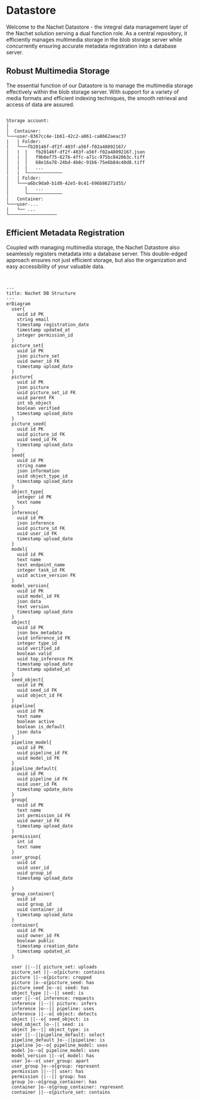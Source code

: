 # Datastore

Welcome to the Nachet Datastore - the integral data management layer of the
Nachet solution serving a dual function role. As a central repository, it
efficiently manages multimedia storage in the blob storage server while
concurrently ensuring accurate metadata registration into a database server. 

## Robust Multimedia Storage 

The essential function of our Datastore is to manage the multimedia storage
effectively within the blob storage server. With support for a variety of media
formats and efficient indexing techniques, the smooth retrieval and access of
data are assured. 

```Structure

Storage account:
│     
│  Container:
└───user-8367cc4e-1b61-42c2-a061-ca8662aeac37
|   | Folder:
│   └───fb20146f-df2f-403f-a56f-f02a48092167/
|   |  |   fb20146f-df2f-403f-a56f-f02a48092167.json
│   |  │   f9b0ef75-6276-4ffc-a71c-975bc842063c.tiff
│   |  │   68e16a78-24bd-4b8c-91b6-75e6b84c40d8.tiff
│   |  |   ...
│   |  └─────────────
|   | Folder:
│   └───a6bc9da0-b1d0-42e5-8c41-696b86271d55/
│      |   ...
│      └─────────────
|   Container:
└───user-...
|   └── ...
└──────────────────

```

## Efficient Metadata Registration

Coupled with managing multimedia storage, the Nachet Datastore also seamlessly registers metadata into a database server. This double-edged approach ensures not just efficient storage, but also the organization and easy accessibility of your valuable data. 



##

``` mermaid

---
title: Nachet DB Structure
---
erDiagram
  user{
    uuid id PK
    string email
    timestamp registration_date
    timestamp updated_at
    integer permission_id
  }
  picture_set{
    uuid id PK
    json picture_set
    uuid owner_id FK
    timestamp upload_date
  }
  picture{
    uuid id PK
    json picture
    uuid picture_set_id FK
    uuid parent FK
    int nb_object
    boolean verified
    timestamp upload_date 
  }
  picture_seed{
    uuid id PK
    uuid picture_id FK
    uuid seed_id FK
    timestamp upload_date
  }
  seed{
    uuid id PK
    string name
    json information
    uuid object_type_id
    timestamp upload_date
  }
  object_type{
    integer id PK
    text name 
  }
  inference{
    uuid id PK
    json inference 
    uuid picture_id FK
    uuid user_id FK
    timestamp upload_date
  }
  model{
    uuid id PK
    text name
    text endpoint_name
    integer task_id FK
    uuid active_version FK
  }
  model_version{
    uuid id PK
    uuid model_id FK
    json data
    text version
    timestamp upload_date 
  }
  object{
    uuid id PK
    json box_metadata
    uuid inference_id FK
    integer type_id
    uuid verified_id
    boolean valid
    uuid top_inference FK
    timestamp upload_date
    timestamp updated_at
  }
  seed_object{
    uuid id PK
    uuid seed_id FK 
    uuid object_id FK
  }
  pipeline{
    uuid id PK
    text name
    boolean active
    boolean is_default
    json data
  }
  pipeline_model{
    uuid id PK
    uuid pipeline_id FK
    uuid model_id FK
  }
  pipeline_default{
    uuid id PK
    uuid pipeline_id FK
    uuid user_id FK
    timestamp update_date
  }
  group{
    uuid id PK
    text name
    int permission_id FK
    uuid owner_id FK
    timestamp upload_date
  }
  permission{
    int id
    text name
  }
  user_group{
    uuid id
    uuid user_id
    uuid group_id
    timestamp upload_date

  }
  group_container{
    uuid id
    uuid group_id
    uuid container_id
    timestamp upload_date
  }
  container{
    uuid id PK
    uuid owner_id FK
    boolean public
    timestamp creation_date
    timestamp updated_at
  }

  user ||--|{ picture_set: uploads
  picture_set ||--o{picture: contains
  picture ||--o{picture: cropped
  picture |o--o{picture_seed: has
  picture_seed }o--o| seed: has
  object_type ||--|| seed: is
  user ||--o{ inference: requests
  inference ||--|| picture: infers
  inference }o--|| pipeline: uses
  inference ||--o{ object: detects
  object ||--o{ seed_object: is
  seed_object }o--|| seed: is
  object }o--|| object_type: is 
  user ||--||pipeline_default: select
  pipeline_default }o--||pipeline: is
  pipeline }o--o{ pipeline_model: uses
  model }o--o{ pipeline_model: uses
  model_version ||--o{ model: has
  user }o--o{ user_group: apart
  user_group }o--o{group: represent
  permission ||--|| user: has
  permission ||--|| group: has
  group }o--o{group_container: has
  container }o--o{group_container: represent
  container ||--o{picture_set: contains

```